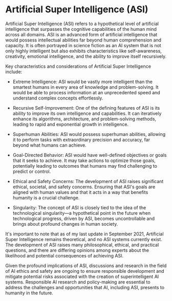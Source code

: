 # Artificial Super Intelligence (ASI)

Artificial Super Intelligence (ASI) refers to a hypothetical level of artificial intelligence that surpasses the cognitive capabilities of the human mind across all domains. ASI is an advanced form of artificial intelligence that would possess intellectual abilities far beyond human comprehension and capacity. It is often portrayed in science fiction as an AI system that is not only highly intelligent but also exhibits characteristics like self-awareness, creativity, emotional intelligence, and the ability to improve itself recursively.

Key characteristics and considerations of Artificial Super Intelligence include:

* Extreme Intelligence: ASI would be vastly more intelligent than the smartest humans in every area of knowledge and problem-solving. It would be able to process information at an unprecedented speed and understand complex concepts effortlessly.

* Recursive Self-Improvement: One of the defining features of ASI is its ability to improve its own intelligence and capabilities. It can iteratively enhance its algorithms, architecture, and problem-solving methods, leading to rapid and exponential growth in intelligence.

* Superhuman Abilities: ASI would possess superhuman abilities, allowing it to perform tasks with extraordinary precision and accuracy, far beyond what humans can achieve.

* Goal-Directed Behavior: ASI would have well-defined objectives or goals that it seeks to achieve. It may take actions to optimize those goals, potentially leading to outcomes that humans may find challenging to predict or control.

* Ethical and Safety Concerns: The development of ASI raises significant ethical, societal, and safety concerns. Ensuring that ASI's goals are aligned with human values and that it acts in a way that benefits humanity is a crucial challenge.

* Singularity: The concept of ASI is closely tied to the idea of the technological singularity—a hypothetical point in the future when technological progress, driven by ASI, becomes uncontrollable and brings about profound changes in human society.

It's important to note that as of my last update in September 2021, Artificial Super Intelligence remains theoretical, and no ASI systems currently exist. The development of ASI raises many philosophical, ethical, and practical questions, and there are differing opinions among experts about the likelihood and potential consequences of achieving ASI.

Given the profound implications of ASI, discussions and research in the field of AI ethics and safety are ongoing to ensure responsible development and mitigate potential risks associated with the creation of superintelligent AI systems. Responsible AI research and policy-making are essential to address the challenges and opportunities that AI, including ASI, presents to humanity in the future.